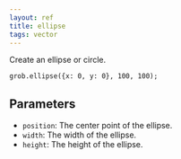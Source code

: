 ```yaml
---
layout: ref
title: ellipse
tags: vector
---
```

Create an ellipse or circle.

    grob.ellipse({x: 0, y: 0}, 100, 100);

## Parameters
- `position`: The center point of the ellipse.
- `width`: The width of the ellipse.
- `height`: The height of the ellipse.

